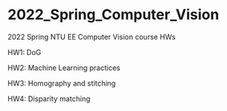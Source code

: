 # 2022_Spring_Computer_Vision
2022 Spring NTU EE Computer Vision course HWs

HW1: DoG

HW2: Machine Learning practices

HW3: Homography and stitching

HW4: Disparity matching
